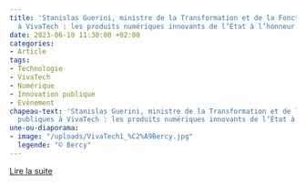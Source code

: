 ```yaml
---
title: 'Stanislas Guerini, ministre de la Transformation et de la Fonction publiques
  à VivaTech : les produits numériques innovants de l’État à l’honneur'
date: 2023-06-19 11:30:00 +02:00
categories:
- Article
tags:
- Technologie
- VivaTech
- Numérique
- Innovation publique
- Evènement
chapeau-text: 'Stanislas Guerini, ministre de la Transformation et de la Fonction
  publiques à VivaTech : les produits numériques innovants de l’État à l’honneur.'
une-ou-diaporama:
- image: "/uploads/VivaTech1_%C2%A9Bercy.jpg"
  legende: "© Bercy"
---
```


<div class="lien-important"><p><a href="https://www.transformation.gouv.fr/ministre/actualite/au-salon-vivatech-les-produits-numeriques-innovants-de-letat-lhonneur">Lire la suite</a></p></div>